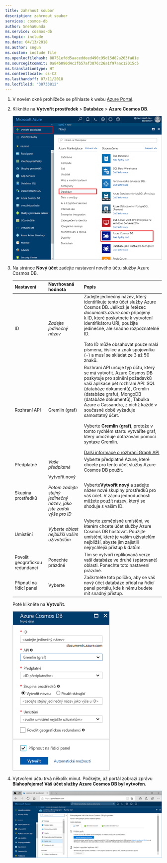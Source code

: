 ```yaml
---
title: zahrnout soubor
description: zahrnout soubor
services: cosmos-db
author: SnehaGunda
ms.service: cosmos-db
ms.topic: include
ms.date: 04/13/2018
ms.author: sngun
ms.custom: include file
ms.openlocfilehash: 88751efdd5aaceddeed490c95d15d82a263fa81e
ms.sourcegitcommit: 0a84b090d4c2fb57af3876c26a1f97aac12015c5
ms.translationtype: HT
ms.contentlocale: cs-CZ
ms.lasthandoff: 07/11/2018
ms.locfileid: "38733812"
---
```

1. V novém okně prohlížeče se přihlaste k webu [Azure Portal](https://portal.azure.com/).

2. Klikněte na **Vytvořit prostředek** > **Databáze** > **Azure Cosmos DB**.
   
   ![Podokno Databáze na webu Azure Portal](./media/cosmos-db-create-dbaccount-graph/create-nosql-db-databases-json-tutorial-1.png)

3. Na stránce **Nový účet** zadejte nastavení nového účtu služby Azure Cosmos DB. 

    Nastavení|Navrhovaná hodnota|Popis
    ---|---|---
    ID|*Zadejte jedinečný název*|Zadejte jedinečný název, který identifikuje tento účet služby Azure Cosmos DB. Jelikož je řetězec *documents.azure.com* připojený k ID, které poskytnete k vytvoření identifikátoru URI, použijte jedinečné, ale snadno rozpoznatelné ID.<br><br>Toto ID může obsahovat pouze malá písmena, číslice a znak spojovníku (-) a musí se skládat ze 3 až 50 znaků.
    Rozhraní API|Gremlin (graf)|Rozhraní API určuje typ účtu, který se má vytvořit. Azure Cosmos DB poskytuje pro splnění požadavků vaší aplikace pět rozhraní API: SQL (databáze dokumentů), Gremlin (databáze grafu), MongoDB (databáze dokumentů), Tabulka Azure a Cassandra, z nichž každé v současné době vyžaduje samostatný účet. <br><br>Vyberte **Gremlin (graf)**, protože v tomto rychlém startu vytváříte graf, který umožňuje dotazování pomocí syntaxe Gremlin.<br><br>[Další informace o rozhraní Graph API](../articles/cosmos-db/graph-introduction.md)
    Předplatné|*Vaše předplatné*|Vyberte předplatné Azure, které chcete pro tento účet služby Azure Cosmos DB použít. 
    Skupina prostředků|Vytvořit nový<br><br>*Potom zadejte stejný jedinečný název, jako jste zadali výše pro ID*|Vyberte**Vytvořit nový** a zadejte název nové skupiny prostředků pro váš účet. V zájmu jednoduchosti můžete použít název, který se shoduje s vaším ID.
    Umístění|*Vyberte oblast nejbližší vašim uživatelům*|Vyberte zeměpisné umístění, ve kterém chcete účet služby Azure Cosmos DB hostovat. Použijte umístění, které je vašim uživatelům nejbližší, abyste jim zajistili nejrychlejší přístup k datům.
    Povolit geografickou redundanci| Ponechte prázdné | Tím se vytvoří replikovaná verze vaší databáze ve druhé (spárované) oblasti. Ponechte toto nastavení prázdné.  
    Připnutí na řídicí panel | Vyberte | Zaškrtněte toto políčko, aby se váš nový účet databáze přidal na řídicí panel portálu, kde k němu budete mít snadný přístup.

    Poté klikněte na **Vytvořit**.

    ![Okno Nový účet pro službu Azure Cosmos DB](./media/cosmos-db-create-dbaccount-graph/azure-cosmos-db-create-new-account.png)

4. Vytvoření účtu trvá několik minut. Počkejte, až portál zobrazí zprávu **Blahopřejeme! Váš účet služby Azure Cosmos DB byl vytvořen**.

    ![Podokno Oznámení portálu Azure Portal](./media/cosmos-db-create-dbaccount-graph/azure-cosmos-db-graph-created.png)